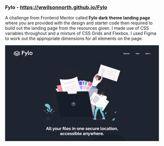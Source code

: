 ### Fylo - https://wwilsonnorth.github.io/Fylo

A challenge from Frontend Mentor called <b>Fylo dark theme landing page</b> where you are provided with the design and starter code then required to build out the landing page from the resources given. I made use of CSS variables throughout and a mixture of CSS Grids and Flexbox. I used Figma to work out the appropriate dimensions for all elements on the page.

![Image of Fylo Landing Page](https://github.com/wwilsonnorth/wwilsonnorth.github.io/blob/master/img/Fylo.png)
